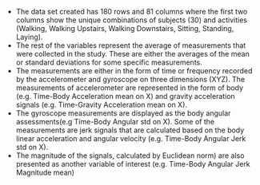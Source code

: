 + The data set created has 180 rows and 81 columns where the first two columns show the unique combinations of subjects (30) and activities (Walking, Walking Upstairs, Walking Downstairs, Sitting, Standing, Laying). 
+ The rest of the variables represent the average of measurements that were collected in the study. These are either the averages of the mean or standard deviations for some specific measurements. 
+ The measurements are either in the form of time or frequency recorded by the accelerometer and gyroscope on three dimensions (XYZ). The measurements of accelerometer are represented in the form of body (e.g. Time-Body Acceleration mean on X) and gravity acceleration signals (e.g. Time-Gravity Acceleration mean on X). 
+ The gyroscope measurements are displayed as the body angular assessments(e.g Time-Body Angular std on X).
Some of the measurements are jerk signals that are calculated based on the body linear acceleration and angular velocity (e.g. Time-Body Angular Jerk std on X). 
+ The magnitude of the signals, calculated by Euclidean norm) are also presented as another variable of interest (e.g. Time-Body Angular Jerk Magnitude mean) 
 
